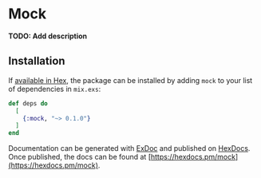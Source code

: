 # Mock

**TODO: Add description**

## Installation

If [available in Hex](https://hex.pm/docs/publish), the package can be installed
by adding `mock` to your list of dependencies in `mix.exs`:

```elixir
def deps do
  [
    {:mock, "~> 0.1.0"}
  ]
end
```

Documentation can be generated with [ExDoc](https://github.com/elixir-lang/ex_doc)
and published on [HexDocs](https://hexdocs.pm). Once published, the docs can
be found at [https://hexdocs.pm/mock](https://hexdocs.pm/mock).

